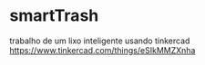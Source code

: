 # smartTrash
trabalho de um lixo inteligente usando tinkercad<br>https://www.tinkercad.com/things/eSIkMMZXnha
